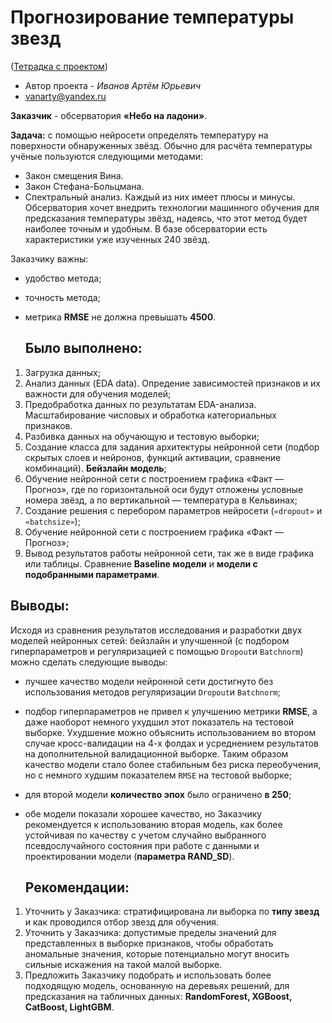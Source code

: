 # Прогнозирование температуры звезд 

([Тетрадка с проектом](https://github.com/Vanarty/Yandex-Projects/blob/main/neural_networks/star_temperature_prediction.ipynb))

* Автор проекта - *Иванов Артём Юрьевич*
* vanarty@yandex.ru

**Заказчик** - обсерватория **«Небо на ладони»**.

**Задача:** c помощью нейросети определять температуру на поверхности обнаруженных звёзд. Обычно для расчёта температуры учёные пользуются следующими методами:
- Закон смещения Вина.
- Закон Стефана-Больцмана.
- Спектральный анализ.
Каждый из них имеет плюсы и минусы. Обсерватория хочет внедрить технологии машинного обучения для предсказания температуры звёзд, надеясь, что этот метод будет наиболее точным и удобным.
В базе обсерватории есть характеристики уже изученных 240 звёзд.

Заказчику важны:

- удобство метода;
- точность метода;
- метрика **RMSE** не должна превышать **4500**.

  ## Было выполнено:
1. Загрузка данных;
2. Анализ данных (EDA data). Опредение зависимостей признаков и их важности для обучения моделей;
3. Предобработка данных по результатам EDA-анализа. Масштабирование числовых и обработка категориальных признаков.
3. Разбивка данных на обучающую и тестовую выборки;
4. Создание класса для задания архитектуры нейронной сети (подбор скрытых слоев и нейронов, функций активации, сравнение комбинаций). **Бейзлайн модель**;
5. Обучение нейронной сети с построением графика «Факт — Прогноз», где по горизонтальной оси будут отложены условные номера звёзд, а по вертикальной — температура в Кельвинах;
6. Создание решения с перебором параметров нейросети (`«dropout»` и `«batchsize»`);
7. Обучение нейронной сети с построением графика «Факт — Прогноз»;
8. Вывод результатов работы нейронной сети, так же в виде графика или таблицы. Сравнение **Baseline модели** и **модели с подобранными параметрами**. 

  ## Выводы:
  Исходя из сравнения результатов исследования и разработки двух моделей нейронных сетей: бейзлайн и улучшенной (с подбором гиперпараметров и регуляризацией с помощью `Dropout`и `Batchnorm`) можно сделать следующие выводы:
- лучшее качество модели нейронной сети достигнуто без использования методов регуляризации `Dropout`и `Batchnorm`;
- подбор гиперпараметров не привел к улучшению метрики **RMSE**, а даже наоборот немного ухудшил этот показатель на тестовой выборке. Ухудшение можно объяснить использованием во втором случае кросс-валидации на 4-х фолдах и усреднением результатов на дополнительной валидационной выборке. Таким образом качество модели стало более стабильным без риска переобучения, но с немного худшим показателем `RMSE` на тестовой выборке;
- для второй модели **количество эпох** было ограничено **в 250**;
- обе модели показали хорошее качество, но Заказчику рекомендуется к использованию вторая модель, как более устойчивая по качеству с учетом случайно выбранного псевдослучайного состояния при работе с данными и проектировании модели (**параметра RAND_SD**).

  ## Рекомендации:
1. Уточнить у Заказчика: стратифицирована ли выборка по **типу звезд** и как проводился отбор звезд для обучения.
2. Уточнить у Заказчика: допустимые пределы значений для представленных в выборке признаков, чтобы обработать аномальные значения, которые потенциально могут вносить сильные искажения на такой малой выборке.
3. Предложить Заказчику подобрать и использовать более подходящую модель, основанную на деревьях решений, для предсказания на табличных данных: **RandomForest, XGBoost, CatBoost, LightGBM**.
